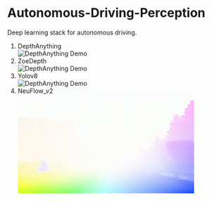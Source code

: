 # Autonomous-Driving-Perception

Deep learning stack for autonomous driving.
1) DepthAnything 
    <br>
    <img src="demo/depth_output.gif" alt="DepthAnything Demo" width="400">
2) ZoeDepth
    <br>
    <img src="demo/depth_output_zoe.gif" alt="DepthAnything Demo" width="400">
3) Yolov8
    <br>
    <img src="demo/obj_detection.gif" alt="DepthAnything Demo" width="400">
4) NeuFlow_v2
    <br>
    <img src="demo/output_optical.gif" alt="DepthAnything Demo" width="400">

